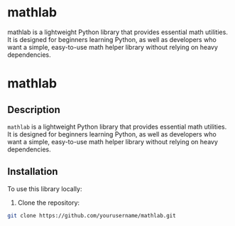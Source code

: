 # mathlab
mathlab is a lightweight Python library that provides essential math utilities. It is designed for beginners learning Python, as well as developers who want a simple, easy-to-use math helper library without relying on heavy dependencies.
# mathlab

## Description
`mathlab` is a lightweight Python library that provides essential math utilities. It is designed for beginners learning Python, as well as developers who want a simple, easy-to-use math helper library without relying on heavy dependencies.

## Installation
To use this library locally:

1. Clone the repository:
```bash
git clone https://github.com/yourusername/mathlab.git

